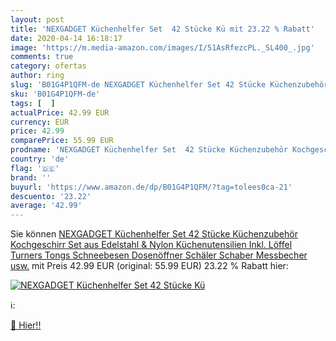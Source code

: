 ```yaml
---
layout: post
title: 'NEXGADGET Küchenhelfer Set  42 Stücke Kü mit 23.22 % Rabatt'
date: 2020-04-14 16:18:17
image: 'https://m.media-amazon.com/images/I/51AsRfezcPL._SL400_.jpg'
comments: true
category: ofertas
author: ring
slug: 'B01G4P1QFM-de NEXGADGET Küchenhelfer Set 42 Stücke Küchenzubehör...'
sku: 'B01G4P1QFM-de'
tags: [  ]
actualPrice: 42.99 EUR
currency: EUR
price: 42.99
comparePrice: 55.99 EUR
prodname: 'NEXGADGET Küchenhelfer Set  42 Stücke Küchenzubehör Kochgeschirr Set aus Edelstahl & Nylon  Küchenutensilien Inkl. Löffel  Turners  Tongs  Schneebesen  Dosenöffner  Schäler  Schaber  Messbecher usw.'
country: 'de'
flag: '🇩🇪'
brand: ''
buyurl: 'https://www.amazon.de/dp/B01G4P1QFM/?tag=tolees0ca-21'
descuento: '23.22'
average: '42.99'
---
```


Sie können [NEXGADGET Küchenhelfer Set  42 Stücke Küchenzubehör Kochgeschirr Set aus Edelstahl & Nylon  Küchenutensilien Inkl. Löffel  Turners  Tongs  Schneebesen  Dosenöffner  Schäler  Schaber  Messbecher usw.](https://www.amazon.de/dp/B01G4P1QFM/?tag=tolees0ca-21) mit Preis 42.99 EUR (original: 55.99 EUR) 23.22 % Rabatt hier:

[![NEXGADGET Küchenhelfer Set  42 Stücke Kü](https://m.media-amazon.com/images/I/51AsRfezcPL._SL400_.jpg)](https://www.amazon.de/dp/B01G4P1QFM/?tag=tolees0ca-21)

ℹ️:


[🛒 Hier!!](https://www.amazon.de/dp/B01G4P1QFM/?tag=tolees0ca-21)
